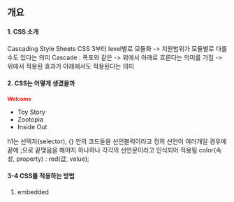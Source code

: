 ## 개요

#### 1. CSS 소개
Cascading Style Sheets
CSS 3부터 level별로 모듈화 -> 지원범위가 모듈별로 다를 수도 있다는 의미
Cascade : 폭포와 같은 -> 위에서 아래로 흐른다는 의미를 가짐
		     -> 위에서 적용된 효과가 아래에서도 적용된다는 의미

#### 2. CSS는 어떻게 생겼을까
<head>
<style>
/*주우우석*/
	h1 {
		color : red;
		font-size : 12px;
	}
</style>
</head>
<h1>Welcome</h1>
<div>
	<ul>
		<li>Toy Story</li>
		<li>Zootopia</li>		
		<li>Inside Out</li>
	</ul>
</div>

h1는 선택자(selector), {} 안의 코드들을 선언블럭이라고 정의
선언이 여러개일 경우에 끝에 ;으로 끝맺음을 해야지 하나하나 각각의 선언문이라고 인식되어 적용됨
color(속성, property) : red(값, value);

#### 3-4 CSS를 적용하는 방법
1) embedded
